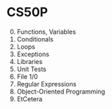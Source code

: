 # CS50P

0. Functions, Variables
1. Conditionals
2. Loops
3. Exceptions
4. Libraries
5. Unit Tests
6. File 1/0
7. Regular Expressions
8. Object-Oriented Programming
9. EtCetera
